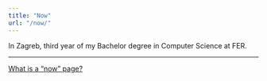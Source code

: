 ```yaml
---
title: "Now"
url: "/now/"
---
```


In Zagreb, third year of my Bachelor degree in Computer Science at FER.


---

[What is a “now” page?](https://nownownow.com/about)

